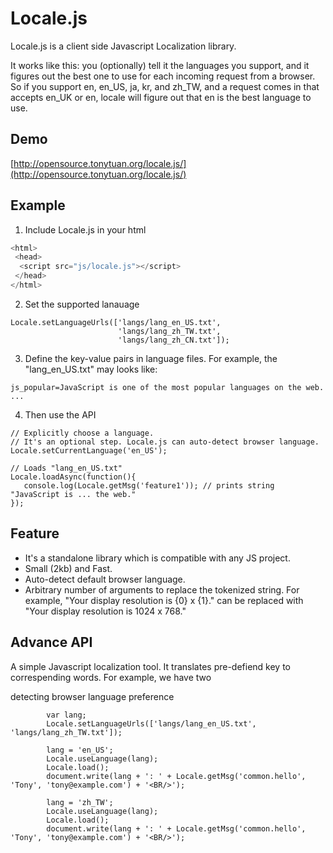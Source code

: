 # Locale.js
Locale.js is a client side Javascript Localization library.

It works like this: you (optionally) tell it the languages you support, and it figures out the best one to use for each incoming request from a browser. So if you support en, en_US, ja, kr, and zh_TW, and a request comes in that accepts en_UK or en, locale will figure out that en is the best language to use.

## Demo
[http://opensource.tonytuan.org/locale.js/](http://opensource.tonytuan.org/locale.js/)

## Example
1. Include Locale.js in your html
```JavaScript
<html>
 <head>
  <script src="js/locale.js"></script>
 </head>
</html>
```
2. Set the supported lanauage
```
Locale.setLanguageUrls(['langs/lang_en_US.txt',
                        'langs/lang_zh_TW.txt', 
                        'langs/lang_zh_CN.txt']);
```
3. Define the key-value pairs in language files. For example, the "lang_en_US.txt" may looks like:
```
js_popular=JavaScript is one of the most popular languages on the web.
...
```

4. Then use the API
```
// Explicitly choose a language. 
// It's an optional step. Locale.js can auto-detect browser language.
Locale.setCurrentLanguage('en_US'); 

// Loads "lang_en_US.txt"
Locale.loadAsync(function(){
   console.log(Locale.getMsg('feature1')); // prints string "JavaScript is ... the web."
});
``` 

## Feature
* It's a standalone library which is compatible with any JS project.
* Small (2kb) and Fast.
* Auto-detect default browser language.
* Arbitrary number of arguments to replace the tokenized string. For example, "Your display resolution is {0} x {1}." can be replaced with "Your display resolution is 1024 x 768."


## Advance API


A simple Javascript localization tool. It translates pre-defiend key to correspending words. For example, we have two 


detecting browser language preference

            var lang;
            Locale.setLanguageUrls(['langs/lang_en_US.txt', 'langs/lang_zh_TW.txt']);

            lang = 'en_US';
            Locale.useLanguage(lang);
            Locale.load();
            document.write(lang + ': ' + Locale.getMsg('common.hello', 'Tony', 'tony@example.com') + '<BR/>');

            lang = 'zh_TW';
            Locale.useLanguage(lang);
            Locale.load();
            document.write(lang + ': ' + Locale.getMsg('common.hello', 'Tony', 'tony@example.com') + '<BR/>');